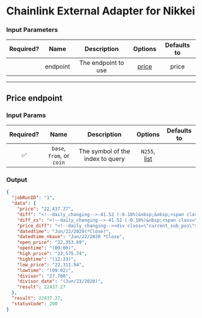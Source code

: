 # Chainlink External Adapter for Nikkei

### Input Parameters

| Required? |   Name   |     Description     |         Options          | Defaults to |
| :-------: | :------: | :-----------------: | :----------------------: | :---------: |
|           | endpoint | The endpoint to use | [price](#Price-endpoint) |    price    |

---

## Price endpoint

### Input Params

| Required? |           Name            |           Description            |                           Options                           | Defaults to |
| :-------: | :-----------------------: | :------------------------------: | :---------------------------------------------------------: | :---------: |
|    ✅     | `base`, `from`, or `coin` | The symbol of the index to query | `N255`, [list](https://indexes.nikkei.co.jp/en/nkave/index) |             |

### Output

```json
{
  "jobRunID": "1",
  "data": {
    "price": "22,437.27",
    "diff": "<!--daily_changing-->-41.52 (-0.18%)&nbsp;&nbsp;<span class=\"icon-arrow-dark-circle-right-down zoom-icon\" aria-hidden=\"true\"></span>",
    "diff_xs": "<!--daily_changing-->-41.52 (-0.18%)&nbsp;<span class=\"icon-arrow-dark-circle-right-down zoom-icon\" aria-hidden=\"true\"></span>",
    "price_diff": "<!--daily_changing--><div class=\"current_sub_pos\"><span class=\"current_sub_price\">22,437.27&nbsp;</span>-41.52 (-0.18%)&nbsp;&nbsp;<span class=\"icon-arrow-dark-circle-right-down zoom-icon\" aria-hidden=\"true\"></span>",
    "datedtime": "Jun/22/2020(*Close)",
    "datedtime_nkave": "Jun/22/2020 *Close",
    "open_price": "22,353.69",
    "opentime": "(09:00)",
    "high_price": "22,575.74",
    "hightime": "(12:33)",
    "low_price": "22,311.94",
    "lowtime": "(09:02)",
    "divisor": "27.760",
    "divisor_date": "(Jun/23/2020)",
    "result": 22437.27
  },
  "result": 22437.27,
  "statusCode": 200
}
```
